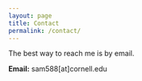 ```yaml
---
layout: page
title: Contact
permalink: /contact/
---
```


The best way to reach me is by email.

**Email:** sam588[at]cornell.edu